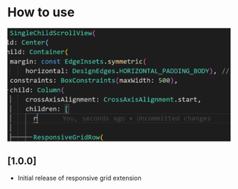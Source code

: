 # How to use

![Preview](images/01_preview.gif)
## [1.0.0]

- Initial release of responsive grid extension